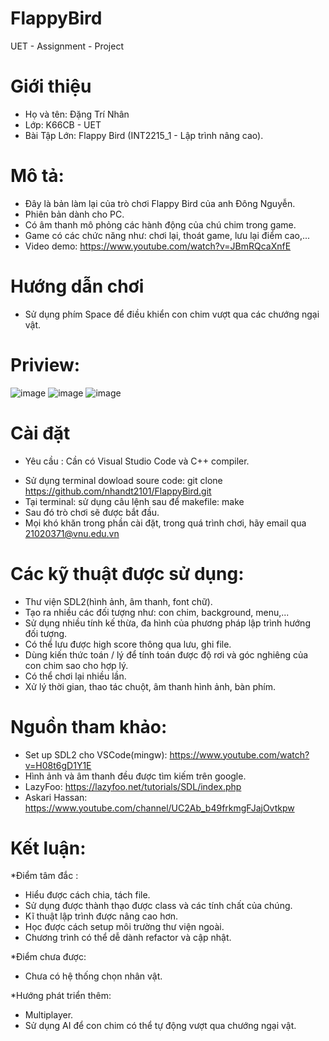 # FlappyBird
UET - Assignment - Project
# Giới thiệu
- Họ và tên: Đặng Trí Nhân 
- Lớp: K66CB - UET
- Bài Tập Lớn: Flappy Bird (INT2215_1 - Lập trình nâng cao).
# Mô tả:
- Đây là bản làm lại của trò chơi Flappy Bird của anh Đông Nguyễn.
- Phiên bản dành cho PC.
- Có âm thanh mô phỏng các hành động của chú chim trong game.
- Game có các chức năng như: chơi lại, thoát game, lưu lại điểm cao,...
- Video demo: https://www.youtube.com/watch?v=JBmRQcaXnfE
# Hướng dẫn chơi
- Sử dụng phím Space để điều khiển con chim vượt qua các chướng ngại vật.
# Priview:
![image](https://user-images.githubusercontent.com/100189455/169855197-c2543c68-dacb-4a0c-b001-8805b9f00182.png)
![image](https://user-images.githubusercontent.com/100189455/169855575-ca813a8b-303a-477c-bb0f-a6ff0dd9241e.png)
![image](https://user-images.githubusercontent.com/100189455/169856097-862eb975-0354-4b28-8c83-2935f5b778da.png)
# Cài đặt
* Yêu cầu : Cần có Visual Studio Code và C++ compiler.
- Sử dụng terminal dowload soure code: git clone https://github.com/nhandt2101/FlappyBird.git
- Tại terminal: sử dụng câu lệnh sau để makefile: make
- Sau đó trò chơi sẽ được bắt đầu.
- Mọi khó khăn trong phần cài đặt, trong quá trình chơi, hãy email qua 21020371@vnu.edu.vn
# Các kỹ thuật được sử dụng:
- Thư viện SDL2(hình ảnh, âm thanh, font chữ).
- Tạo ra nhiều các đối tượng như: con chim, background, menu,...
- Sử dụng nhiều tính kế thừa, đa hình của phương pháp lập trình hướng đối tượng. 
- Có thể lưu được high score thông qua lưu, ghi file.
- Dùng kiến thức toán / lý để tính toán được độ rơi và góc nghiêng của con chim sao cho hợp lý.
- Có thể chơi lại nhiều lần.
- Xử lý thời gian, thao tác chuột, âm thanh hình ảnh, bàn phím.

# Nguồn tham khảo:
- Set up SDL2 cho VSCode(mingw): https://www.youtube.com/watch?v=H08t6gD1Y1E
- Hình ảnh và âm thanh đều được tìm kiếm trên google.
- LazyFoo: https://lazyfoo.net/tutorials/SDL/index.php
- Askari Hassan: https://www.youtube.com/channel/UC2Ab_b49frkmgFJajOvtkpw

# Kết luận:
*Điểm tâm đắc :
- Hiểu được cách chia, tách file.
- Sử dụng được thành thạo được class và các tính chất của chúng.
- Kĩ thuật lập trình được nâng cao hơn.
- Học được cách setup môi trường thư viện ngoài.
- Chương trình có thể dễ dành refactor và cập nhật.

*Điểm chưa được:
- Chưa có hệ thống chọn nhân vật.

*Hướng phát triển thêm:
- Multiplayer.
- Sử dụng AI để con chim có thể tự động vượt qua chướng ngại vật.

